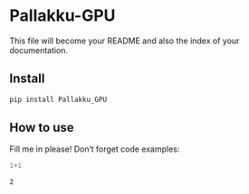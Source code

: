 Pallakku-GPU
================

<!-- WARNING: THIS FILE WAS AUTOGENERATED! DO NOT EDIT! -->

This file will become your README and also the index of your
documentation.

## Install

``` sh
pip install Pallakku_GPU
```

## How to use

Fill me in please! Don’t forget code examples:

``` python
1+1
```

    2
